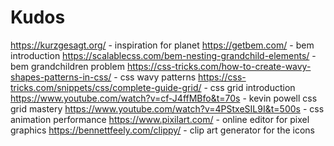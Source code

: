 # Kudos
https://kurzgesagt.org/ - inspiration for planet
https://getbem.com/ - bem introduction
https://scalablecss.com/bem-nesting-grandchild-elements/ - bem grandchildren problem
https://css-tricks.com/how-to-create-wavy-shapes-patterns-in-css/ - css wavy patterns
https://css-tricks.com/snippets/css/complete-guide-grid/ - css grid introduction
https://www.youtube.com/watch?v=cf-J4ffMBfo&t=70s - kevin powell css grid mastery
https://www.youtube.com/watch?v=4PStxeSIL9I&t=500s - css animation performance
https://www.pixilart.com/ - online editor for pixel graphics
https://bennettfeely.com/clippy/ - clip art generator for the icons